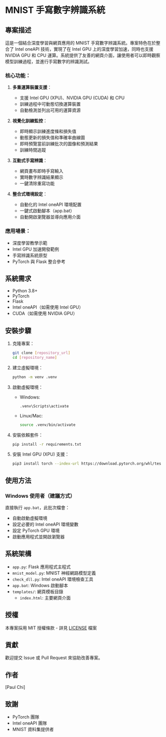 # MNIST 手寫數字辨識系統

## 專案描述

這是一個結合深度學習與網頁應用的 MNIST 手寫數字辨識系統。專案特色在於整合了 Intel oneAPI 技術，實現了在 Intel GPU 上的深度學習加速，同時也支援 NVIDIA GPU 和 CPU 運算。系統提供了友善的網頁介面，讓使用者可以即時觀察模型訓練過程，並進行手寫數字的辨識測試。

### 核心功能：

1. **多重運算裝置支援**：
   - 支援 Intel GPU (XPU)、NVIDIA GPU (CUDA) 和 CPU
   - 訓練過程中可動態切換運算裝置
   - 自動檢測並列出可用的運算資源

2. **視覺化訓練監控**：
   - 即時顯示訓練進度條和損失值
   - 動態更新的損失值和準確率曲線圖
   - 即時預覽當前訓練批次的圖像和預測結果
   - 訓練時間追蹤

3. **互動式手寫辨識**：
   - 網頁畫布即時手寫輸入
   - 實時數字辨識結果顯示
   - 一鍵清除重寫功能

4. **整合式環境設定**：
   - 自動化的 Intel oneAPI 環境配置
   - 一鍵式啟動腳本（app.bat）
   - 自動開啟瀏覽器並導向應用介面

### 應用場景：
- 深度學習教學示範
- Intel GPU 加速開發範例
- 手寫辨識系統原型
- PyTorch 與 Flask 整合參考

## 系統需求

- Python 3.8+
- PyTorch
- Flask
- Intel oneAPI（如需使用 Intel GPU）
- CUDA（如需使用 NVIDIA GPU）

## 安裝步驟

1. 克隆專案：
    ```bash
    git clone [repository_url]
    cd [repository_name]
    ```

2. 建立虛擬環境：
    ```bash
    python -m venv .venv
    ```

3. 啟動虛擬環境：
    - Windows:
        ```bash
        .venv\Scripts\activate
        ```
    - Linux/Mac:
        ```bash
        source .venv/bin/activate
        ```

4. 安裝依賴套件：
    ```bash
    pip install -r requirements.txt
    ```

5. 安裝 Intel GPU (XPU) 支援：
    ```bash
    pip3 install torch --index-url https://download.pytorch.org/whl/test/xpu
    ```

## 使用方法

### Windows 使用者（建議方式）

直接執行 `app.bat`，此批次檔會：
- 自動啟動虛擬環境
- 設定必要的 Intel oneAPI 環境變數
- 設定 PyTorch GPU 環境
- 啟動應用程式並開啟瀏覽器

## 系統架構

- `app.py`: Flask 應用程式主程式
- `mnist_model.py`: MNIST 神經網路模型定義
- `check_dll.py`: Intel oneAPI 環境檢查工具
- `app.bat`: Windows 啟動腳本
- `templates/`: 網頁模板目錄
  - `index.html`: 主要網頁介面

## 授權

本專案採用 MIT 授權條款 - 詳見 [LICENSE](LICENSE) 檔案

## 貢獻

歡迎提交 Issue 或 Pull Request 來協助改善專案。

## 作者

[Paul Chi]

## 致謝

- PyTorch 團隊
- Intel oneAPI 團隊
- MNIST 資料集提供者